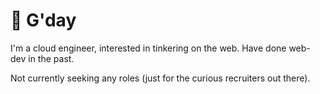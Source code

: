 # 👋 G'day

I'm a cloud engineer, interested in tinkering on the web. Have done web-dev in the past.

Not currently seeking any roles (just for the curious recruiters out there).
